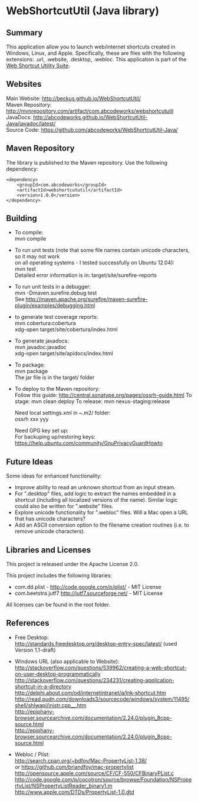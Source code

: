 WebShortcutUtil (Java library)
==============================

Summary
-------
This application allow you to launch web/internet shortcuts created in Windows, Linux, and Apple. Specifically, these are files with the following extensions: .url, .website, .desktop, .webloc. This application is part of the [Web Shortcut Utility Suite](http://beckus.github.io/WebShortcutUtil/).

Websites
--------
Main Website: http://beckus.github.io/WebShortcutUtil/<br/>
Maven Repository: http://mvnrepository.com/artifact/com.abcodeworks/webshortcututil<br/>
JavaDocs:     http://abcodeworks.github.io/WebShortcutUtil-Java/javadoc/latest/<br/>
Source Code:  https://github.com/abcodeworks/WebShortcutUtil-Java/<br/>

Maven Repository
----------------
The library is published to the Maven repository.  Use the following dependency:

    <dependency>
        <groupId>com.abcodeworks</groupId>
        <artifactId>webshortcututil</artifactId>
        <version>1.0.0</version>
    </dependency>

Building
--------
- To compile:<br/>
  mvn compile

- To run unit tests (note that some file names contain unicode characters, so it may not work<br/>
  on all operating systems - I tested successfully on Ubuntu 12.04):<br/>
  mvn test<br/>
  Detailed error information is in: target/site/surefire-reports
  
- To run unit tests in a debugger:<br/>
  mvn -Dmaven.surefire.debug test<br/>
  See http://maven.apache.org/surefire/maven-surefire-plugin/examples/debugging.html

- to generate test coverage reports:<br/>
  mvn cobertura:cobertura<br/>
  xdg-open target/site/cobertura/index.html
  
- To generate javadocs:<br/>
  mvn javadoc:javadoc<br/>
  xdg-open target/site/apidocs/index.html

- To package:<br/>
  mvn package<br/>
  The jar file is in the target/ folder
  
- To deploy to the Maven repository:<br/>
  Follow this guide: http://central.sonatype.org/pages/ossrh-guide.html
  To stage:   mvn clean deploy
  To release: mvn nexus-staging:release
  
  Need local settings.xml in ~.m2/ folder:<br/>
    <settings>
      <servers>
        <server>
          <id>ossrh</id>
          <username>xxx</username>
          <password>yyy</password>
        </server>
      </servers>
    </settings>
  
  Need GPG key set up:<br/>
  For backuping up/restoring keys: https://help.ubuntu.com/community/GnuPrivacyGuardHowto

Future Ideas
------------
Some ideas for enhanced functionality:
-   Improve ability to read an unknown shortcut from an input stream.
-   For ".desktop" files, add logic to extract the names embedded in a shortcut
    (including all localized versions of the name).  Similar logic could also
    be written for ".website" files.
-   Explore unicode functionality for ".webloc" files.  Will a Mac open a URL
    that has unicode characters?
-   Add an ASCII conversion option to the filename creation routines
    (i.e. to remove unicode characters).
  
Libraries and Licenses
----------------------
This project is released under the Apache License 2.0.

This project includes the following libraries:
-   com.dd.plist - http://code.google.com/p/plist/ - MIT License
-   com.beetstra.jutf7 http://jutf7.sourceforge.net/ - MIT License

All licenses can be found in the root folder.


References
----------
-   Free Desktop:<br/>
      http://standards.freedesktop.org/desktop-entry-spec/latest/ (used Version 1.1-draft)

-   Windows URL (also applicable to Website):<br/>
      http://stackoverflow.com/questions/539962/creating-a-web-shortcut-on-user-desktop-programmatically<br/>
      http://stackoverflow.com/questions/234231/creating-application-shortcut-in-a-directory<br/>
      http://delphi.about.com/od/internetintranet/a/lnk-shortcut.htm<br/>
      http://read.pudn.com/downloads3/sourcecode/windows/system/11495/shell/shlwapi/inistr.cpp__.htm<br/>
      http://epiphany-browser.sourcearchive.com/documentation/2.24.0/plugin_8cpp-source.html<br/>
      http://epiphany-browser.sourcearchive.com/documentation/2.24.0/plugin_8cpp-source.html<br/>

-   Webloc / Plist:<br/>
      http://search.cpan.org/~bdfoy/Mac-PropertyList-1.38/<br/>
        or https://github.com/briandfoy/mac-propertylist<br/>
      http://opensource.apple.com/source/CF/CF-550/CFBinaryPList.c<br/>
      http://code.google.com/p/cocotron/source/browse/Foundation/NSPropertyList/NSPropertyListReader_binary1.m<br/>
      http://www.apple.com/DTDs/PropertyList-1.0.dtd<br/>
